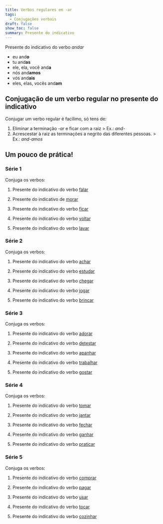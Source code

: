 ```yaml
---
title: Verbos regulares em -ar
tags:
  - Conjugações verbais
draft: false
show_toc: false
summary: Presente do indicativo
---
```

<article>
  
  Presente do indicativo do verbo *andar* 
- eu and**o**
- tu and**as**
- ele, ela, você and**a**
- nós and**amos**
- vós and**ais**
- eles, elas, vocês and**am**

</article>

## Conjugação de um verbo regular no presente do indicativo

Conjugar um verbo regular é facílimo, só tens de:
1. Eliminar a terminação *-ar* e ficar com a raiz > Ex.: *and-*
2. Acrescestar à raiz as terminações a negrito das diferentes pessoas. > Ex.: *and-amos*

## Um pouco de prática!
 
### Série 1

Conjuga os verbos:

1. Presente do indicativo do verbo [falar](https://www.verbos-portugueses.info/pt/praticar/tempos.html#141:falar/1)

2. Presente do indicativo de [morar](https://www.verbos-portugueses.info/pt/praticar/tempos.html#622:morar/1)

3. Presente do indicativo do verbo [ficar](https://www.verbos-portugueses.info/pt/praticar/tempos.html#181:ficar/1)

4. Presente do indicativo do verbo [voltar](https://www.verbos-portugueses.info/pt/praticar/tempos.html#214:voltar/1)

6. Presente do indicativo do verbo [lavar](https://www.verbos-portugueses.info/pt/praticar/tempos.html#282:lavar/1)

### Série 2

Conjuga os verbos:

1. Presente do indicativo do verbo [achar](https://www.verbos-portugueses.info/pt/praticar/tempos.html#516:achar/1)

2. Presente do indicativo do verbo [estudar](https://www.verbos-portugueses.info/pt/praticar/tempos.html#468:estudar/1) 

3. Presente do indicativo do verbo [chegar](https://www.verbos-portugueses.info/pt/praticar/tempos.html#206:chegar/1)

4. Presente do indicativo do verbo [jogar](https://www.verbos-portugueses.info/pt/praticar/tempos.html#223:jogar/1)

5. Presente do indicativo do verbo [brincar](https://www.verbos-portugueses.info/pt/praticar/tempos.html#790:brincar/1)

   
### Série 3

Conjuga os verbos:

1. Presente do indicativo do verbo [adorar](https://www.verbos-portugueses.info/pt/praticar/tempos.html#462:adorar/1)

2. Presente do indicativo do verbo [detestar](https://www.verbos-portugueses.info/pt/praticar/tempos.html#1174:detestar/1)

3. Presente do indicativo do verbo [apanhar](https://www.verbos-portugueses.info/pt/praticar/tempos.html#635:apanhar/1)

4. Presente do indicativo do verbo [trabalhar](https://www.verbos-portugueses.info/pt/praticar/tempos.html#155:trabalhar/1)

5. Presente do indicativo do verbo [gostar](https://www.verbos-portugueses.info/pt/praticar/tempos.html#169:gostar/1)


### Série 4

Conjuga os verbos:

1. Presente do indicativo do verbo [tomar](https://www.verbos-portugueses.info/pt/praticar/tempos.html#157:tomar/1)

2. Presente do indicativo do verbo [jantar](https://www.verbos-portugueses.info/pt/praticar/tempos.html#634:jantar/1)

3. Presente do indicativo do verbo [fechar](https://www.verbos-portugueses.info/pt/praticar/tempos.html#222:fechar/1)

4. Presente do indicativo do verbo [ganhar](https://www.verbos-portugueses.info/pt/praticar/tempos.html#278:ganhar/1)

5. Presente do indicativo do verbo [praticar](https://www.verbos-portugueses.info/pt/praticar/tempos.html#333:praticar/1)

### Série 5

Conjuga os verbos:

1. Presente do indicativo do verbo [comprar](https://www.verbos-portugueses.info/pt/praticar/tempos.html#267:comprar/1)

2. Presente do indicativo do verbo [pagar](https://www.verbos-portugueses.info/pt/praticar/tempos.html#167:pagar/1)

3. Presente do indicativo do verbo [usar](https://www.verbos-portugueses.info/pt/praticar/tempos.html#179:usar/1)

4. Presente do indicativo do verbo [tocar](https://www.verbos-portugueses.info/pt/praticar/tempos.html#202:tocar/1)

5. Presente do indicativo do verbo [cozinhar](https://www.verbos-portugueses.info/pt/praticar/tempos.html#221:cozinhar/1)
